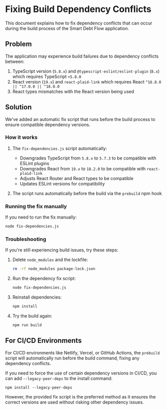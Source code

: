 # Fixing Build Dependency Conflicts

This document explains how to fix dependency conflicts that can occur during the build process of the Smart Debt Flow application.

## Problem

The application may experience build failures due to dependency conflicts between:

1. TypeScript version (`5.8.x`) and `@typescript-eslint/eslint-plugin` (`8.x`) which requires TypeScript `<5.8.0`
2. React version (`19.x`) and `react-plaid-link` which requires React `^16.8.0 || ^17.0.0 || ^18.0.0`
3. React types mismatches with the React version being used

## Solution

We've added an automatic fix script that runs before the build process to ensure compatible dependency versions.

### How it works

1. The `fix-dependencies.js` script automatically:
   - Downgrades TypeScript from `5.8.x` to `5.7.3` to be compatible with ESLint plugins
   - Downgrades React from `19.x` to `18.2.0` to be compatible with `react-plaid-link`
   - Adjusts React Router and React types to be compatible
   - Updates ESLint versions for compatibility

2. The script runs automatically before the build via the `prebuild` npm hook

### Running the fix manually

If you need to run the fix manually:

```bash
node fix-dependencies.js
```

### Troubleshooting

If you're still experiencing build issues, try these steps:

1. Delete `node_modules` and the lockfile:
   ```bash
   rm -rf node_modules package-lock.json
   ```

2. Run the dependency fix script:
   ```bash
   node fix-dependencies.js
   ```

3. Reinstall dependencies:
   ```bash
   npm install
   ```

4. Try the build again:
   ```bash
   npm run build
   ```

## For CI/CD Environments

For CI/CD environments like Netlify, Vercel, or GitHub Actions, the `prebuild` script will automatically run before the build command, fixing any dependency conflicts.

If you need to force the use of certain dependency versions in CI/CD, you can add `--legacy-peer-deps` to the install command:

```
npm install --legacy-peer-deps
```

However, the provided fix script is the preferred method as it ensures the correct versions are used without risking other dependency issues. 